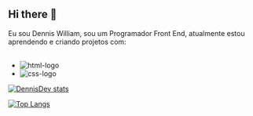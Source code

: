 ## Hi there 👋

Eu sou Dennis William, sou um Programador Front End, atualmente estou aprendendo e criando projetos com:
<br>
<br>

- <img src="https://img.shields.io/badge/HTML5-E34F26?style=for-the-badge&logo=html5&logoColor=white" alt="html-logo" />
- <img src="https://img.shields.io/badge/CSS3-1572B6?style=for-the-badge&logo=css3&logoColor=white" alt="css-logo" />



[![DennisDev stats](https://github-readme-stats.vercel.app/api?username=DennisDev2911)](https://github.com/anuraghazra/github-readme-stats)

[![Top Langs](https://github-readme-stats.vercel.app/api/top-langs/?username=DennisDev2911)](https://github.com/anuraghazra/github-readme-stats)
